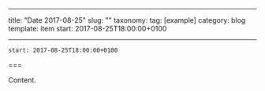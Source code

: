 
---
title: "Date 2017-08-25"
slug: ""
taxonomy:
tag: [example]
category: blog
template: item
start: 2017-08-25T18:00:00+0100

---

``start: 2017-08-25T18:00:00+0100``

===

Content.
